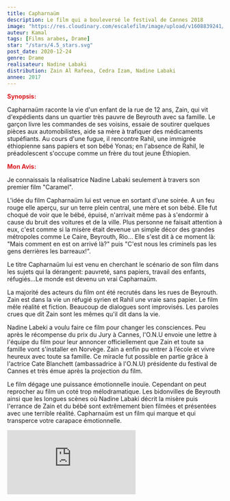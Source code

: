 ```yaml
---
title: Capharnaüm
description: Le film qui a bouleversé le festival de Cannes 2018
image: "https://res.cloudinary.com/escalefilm/image/upload/v1608839241/capharnaum_dznv6p.jpg"
auteur: Kamal
tags: [Films arabes, Drame]
star: "/stars/4.5_stars.svg"
post_date: 2020-12-24
genre: Drame
realisateur: Nadine Labaki
distribution: Zain Al Rafeea, Cedra Izam, Nadine Labaki
annee: 2017
---
```

<span style="color:#db161c">**Synopsis:**</span>

Capharnaüm raconte la vie d'un enfant de la rue de 12 ans, Zain, qui vit d'expédients dans un quartier très pauvre de Beyrouth avec sa famille. Le garçon livre les commandes de ses voisins, essaie de soutirer quelques pièces aux automobilistes, aide sa mère à trafiquer des médicaments stupéfiants. Au cours d'une fugue, il rencontre Rahil, une immigrée éthiopienne sans papiers et son bébé Yonas; en l'absence de Rahil, le préadolescent s'occupe comme un frère du tout jeune Éthiopien.

<span style="color:#db161c">**Mon Avis:**</span>

Je connaissais la réalisatrice Nadine Labaki seulement à travers son premier film "Caramel".

L'idée du film Capharnaüm lui est venue en sortant d'une soirée. A un feu rouge elle aperçu, sur un terre plein central, une mère et son bébé. Elle fut choqué de voir que le bébé, épuisé, n'arrivait même pas à s'endormir à cause du bruit des voitures et de la ville. Plus personne ne faisait attention à eux, c'est comme si la misère était devenue un simple décor des grandes métropoles comme Le Caire, Beyrouth, Rio... Elle s'est dit à ce moment là: "Mais comment en est on arrivé là?" puis "C'est nous les criminels pas les gens derrières les barreaux!".

Le titre Capharnaüm lui est venu en cherchant le scénario de son film dans les sujets qui la dérangent: pauvreté, sans papiers, travail des enfants, réfugiés...Le monde est devenu un vrai Capharnaüm.

La majorité des acteurs du film ont été recrutés dans les rues de Beyrouth. Zain est dans la vie un réfugié syrien et Rahil une vraie sans papier. Le film mêle réalité et fiction. Beaucoup de dialogues sont improvisés. Les paroles crues que dit Zain sont les mêmes qu'il dit dans la vie.

Nadine Labeki a voulu faire ce film pour changer les consciences.
Peu après le récompense du prix du Jury à Cannes, l'O.N.U envoie une lettre à l'équipe du film pour leur annoncer officiellement que Zain et toute sa famille vont s'installer en Norvège. Zain a enfin pu entrer à l’école et vivre heureux avec toute sa famille. Ce miracle fut possible en partie grâce à l'actrice Cate Blanchett (ambassadrice à l'O.N.U) présidente du festival de Cannes et très émue après la projection du film.

Le film dégage une puissance émotionnelle inouïe. Cependant on peut reprocher au film un coté trop mélodramatique. Les bidonvilles de  Beyrouth ainsi que les longues scènes où Nadine Labaki décrit la misère puis l'errance de Zain et du bébé sont extrêmement bien filmées et présentées avec une terrible réalité. Capharnaüm est un film qui marque et qui transperce votre carapace émotionnelle.

<div>
<iframe src="https://www.youtube.com/embed/3auhSS0nquQ" frameborder="0" allow="accelerometer; autoplay; clipboard-write; encrypted-media; gyroscope; picture-in-picture" allowfullscreen></iframe>
</div>